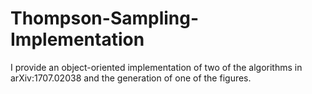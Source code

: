 # Thompson-Sampling-Implementation
I provide an object-oriented implementation of two of the algorithms in arXiv:1707.02038 and the generation of one of the figures.
